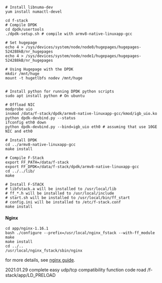     # Install libnuma-dev
    yum install numactl-devel  

    cd f-stack
    # Compile DPDK
    cd dpdk/usertools
    ./dpdk-setup.sh # compile with armv8-native-linuxapp-gcc

    # Set hugepage
    echo 4 > /sys/devices/system/node/node0/hugepages/hugepages-524288kB/nr_hugepages
    echo 4 > /sys/devices/system/node/node1/hugepages/hugepages-524288kB/nr_hugepages

    # Using Hugepage with the DPDK
    mkdir /mnt/huge
    mount -t hugetlbfs nodev /mnt/huge


    # Install python for running DPDK python scripts
    sudo apt install python # On ubuntu
    
    # Offload NIC
    modprobe uio
    insmod /data/f-stack/dpdk/armv8-native-linuxapp-gcc/kmod/igb_uio.ko
    python dpdk-devbind.py --status
    ifconfig eth0 down
    python dpdk-devbind.py --bind=igb_uio eth0 # assuming that use 10GE NIC and eth0

    # Install DPDK
    cd ../armv8-native-linuxapp-gcc
    make install

    # Compile F-Stack
    export FF_PATH=/data/f-stack
    export FF_DPDK=/data/f-stack/dpdk/armv8-native-linuxapp-gcc
    cd ../../lib/
    make

    # Install F-STACK
    # libfstack.a will be installed to /usr/local/lib
    # ff_*.h will be installed to /usr/local/include
    # start.sh will be installed to /usr/local/bin/ff_start
    # config.ini will be installed to /etc/f-stack.conf
    make install

#### Nginx

    cd app/nginx-1.16.1
    bash ./configure --prefix=/usr/local/nginx_fstack --with-ff_module
    make
    make install
    cd ../..
    /usr/local/nginx_fstack/sbin/nginx

for more details, see [nginx guide](https://github.com/F-Stack/f-stack/blob/master/doc/F-Stack_Nginx_APP_Guide.md).

2021.01.29
complete easy udp/tcp compatibility function
code road /f-stack/app/LD_PRELOAD
